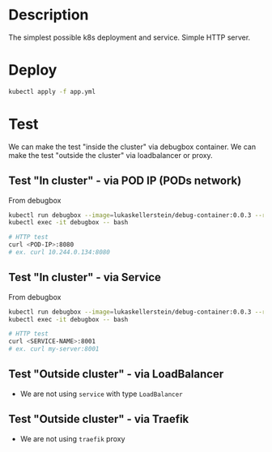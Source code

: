 # Description

The simplest possible k8s deployment and service. Simple HTTP server.

# Deploy

```bash
kubectl apply -f app.yml
```

# Test

We can make the test "inside the cluster" via debugbox container.
We can make the test "outside the cluster" via loadbalancer or proxy.

## Test "In cluster" - via POD IP (PODs network)

From debugbox

```bash
kubectl run debugbox --image=lukaskellerstein/debug-container:0.0.3 --restart=Never --command -- sh -c "sleep infinity"
kubectl exec -it debugbox -- bash
```

```bash
# HTTP test
curl <POD-IP>:8080
# ex. curl 10.244.0.134:8080
```

## Test "In cluster" - via Service

From debugbox

```bash
kubectl run debugbox --image=lukaskellerstein/debug-container:0.0.3 --restart=Never --command -- sh -c "sleep infinity"
kubectl exec -it debugbox -- bash
```

```bash
# HTTP test
curl <SERVICE-NAME>:8001
# ex. curl my-server:8001
```

## Test "Outside cluster" - via LoadBalancer

- We are not using `service` with type `LoadBalancer`

## Test "Outside cluster" - via Traefik

- We are not using `traefik` proxy

